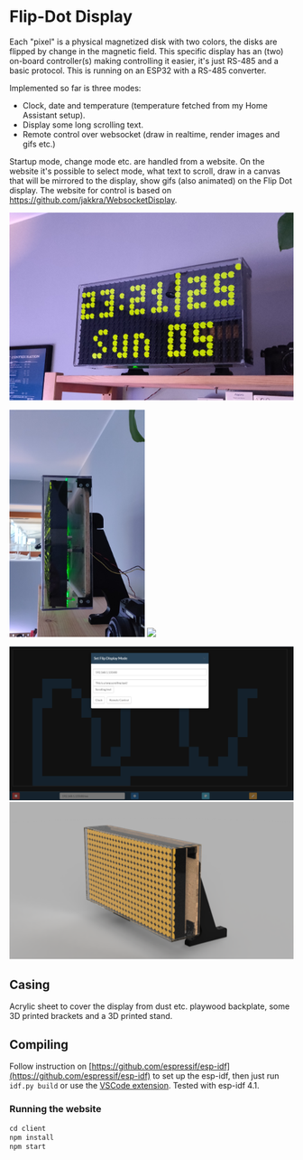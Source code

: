 # Flip-Dot Display
Each "pixel" is a physical magnetized disk with two colors, the disks are flipped by change in the magnetic field. This specific display has an (two) on-board controller(s) making controlling it easier, it's just RS-485 and a basic protocol. This is running on an ESP32 with a RS-485 converter.

Implemented so far is three modes:
- Clock, date and temperature (temperature fetched from my Home Assistant setup).
- Display some long scrolling text.
- Remote control over websocket (draw in realtime, render images and gifs etc.)

Startup mode, change mode etc. are handled from a website.
On the website it's possible to select mode, what text to scroll, draw in a canvas that will be mirrored to the display, show gifs (also animated) on the Flip Dot display. The website for control is based on https://github.com/jakkra/WebsocketDisplay.

<img src=".github/front.jpg" />

<p float="left">
  <img src=".github/side.jpg" width="240"/>
  <img src=".github/simple.gif" width="590"/>
</p>
<img src=".github/ui.png" />
<img src=".github/flip_cad_stand.png" />


## Casing
Acrylic sheet to cover the display from dust etc. playwood backplate, some 3D printed brackets and a 3D printed stand.

## Compiling
Follow instruction on [https://github.com/espressif/esp-idf](https://github.com/espressif/esp-idf) to set up the esp-idf, then just run `idf.py build` or use the [VSCode extension](https://github.com/espressif/vscode-esp-idf-extension). Tested with esp-idf 4.1.

### Running the website
```
cd client
npm install
npm start
```